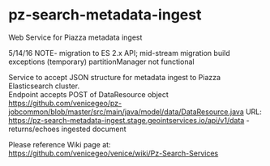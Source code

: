 # pz-search-metadata-ingest
Web Service for Piazza metadata ingest

5/14/16 NOTE- migration to ES 2.x API; mid-stream migration build exceptions (temporary) partitionManager not functional

Service to accept JSON structure for metadata ingest to Piazza Elasticsearch cluster.  
Endpoint accepts POST of DataResource object https://github.com/venicegeo/pz-jobcommon/blob/master/src/main/java/model/data/DataResource.java
URL: https://pz-search-metadata-ingest.stage.geointservices.io/api/v1/data - returns/echoes ingested document 

Please reference Wiki page at:
https://github.com/venicegeo/venice/wiki/Pz-Search-Services

